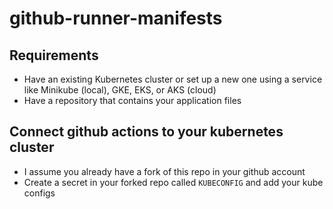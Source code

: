 # github-runner-manifests
## Requirements
- Have an existing Kubernetes cluster or set up a new one using a service like Minikube (local), GKE, EKS, or AKS (cloud)
- Have a repository that contains your application files

## Connect github actions to your kubernetes cluster
- I assume you already have a fork of this repo in your github account
- Create a secret in your forked repo called `KUBECONFIG` and add your kube configs
